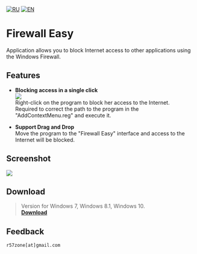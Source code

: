 [![RU](https://user-images.githubusercontent.com/9499881/27683795-5b0fbac6-5cd8-11e7-929c-057833e01fb1.png)](https://github.com/r57zone/Firewall-Easy/blob/master/README.md) 
[![EN](https://user-images.githubusercontent.com/9499881/33184537-7be87e86-d096-11e7-89bb-f3286f752bc6.png)](https://github.com/r57zone/Firewall-Easy/blob/master/README.EN.md) 
# Firewall Easy
Application allows you to block Internet access to other applications using the Windows Firewall.

## Features
- **Blocking access in a single click**<br>
![](https://user-images.githubusercontent.com/9499881/34356520-d2cbf3ce-ea57-11e7-80e9-b78bb56c4173.png)<br>
Right-click on the program to block her access to the Internet.<br>
Required to correct the path to the program in the "AddContextMenu.reg" and execute it.

- **Support Drag and Drop**<br>
Move the program to the "Firewall Easy" interface and access to the Internet will be blocked.

## Screenshot
![](https://user-images.githubusercontent.com/9499881/34356519-d2af5516-ea57-11e7-86c6-36d39f77a0dc.png)

## Download
>Version for Windows 7, Windows 8.1, Windows 10.<br>
**[Download](https://github.com/r57zone/Firewall-Easy/releases)**<br>

## Feedback
`r57zone[at]gmail.com`